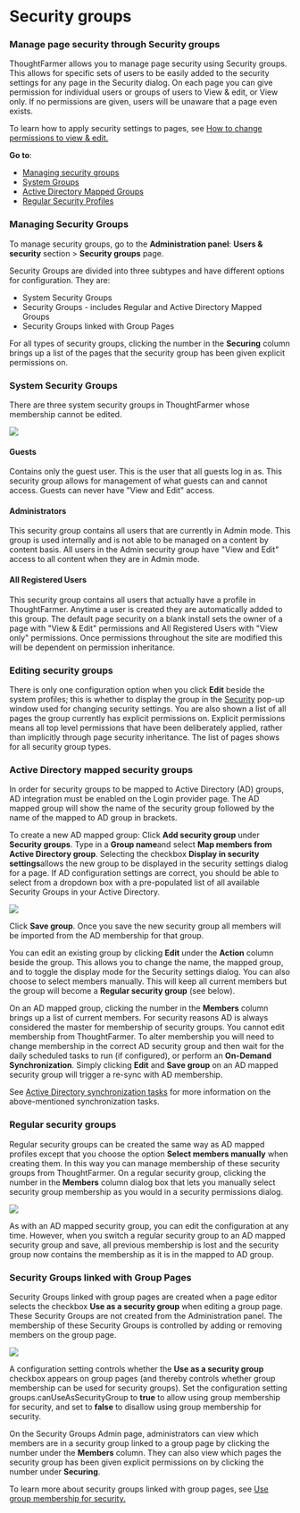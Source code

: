 # Security groups

### Manage page security through Security groups

ThoughtFarmer allows you to manage page security using Security groups. This allows for specific sets of users to be easily added to the security settings for any page in the Security dialog. On each page you can give permission for individual users or groups of users to View & edit, or View only. If no permissions are given, users will be unaware that a page even exists.  
  
To learn how to apply security settings to pages, see [How to change permissions to view & edit.](../../using-thoughtfarmer/security-settings-and-permissions/permission-to-view-and-edit.md)  
  
**Go to**:

* [Managing security groups](security-groups.md)
* [System Groups](security-groups.md)
* [Active Directory Mapped Groups](security-groups.md)
* [Regular Security Profiles](security-groups.md)

### Managing Security Groups <a id="section1"></a>

To manage security groups, go to the **Administration panel**: **Users & security** section &gt; **Security groups** page.  
  
Security Groups are divided into three subtypes and have different options for configuration. They are:

* System Security Groups
* Security Groups - includes Regular and Active Directory Mapped Groups
* Security Groups linked with Group Pages

For all types of security groups, clicking the number in the **Securing** column brings up a list of the pages that the security group has been given explicit permissions on.

### System Security Groups <a id="section2"></a>

There are three system security groups in ThoughtFarmer whose membership cannot be edited.

![](../../.gitbook/assets/1%20%2884%29.jpg)

#### Guests

Contains only the guest user. This is the user that all guests log in as. This security group allows for management of what guests can and cannot access. Guests can never have "View and Edit" access.

#### Administrators

This security group contains all users that are currently in Admin mode. This group is used internally and is not able to be managed on a content by content basis. All users in the Admin security group have "View and Edit" access to all content when they are in Admin mode.

#### All Registered Users

This security group contains all users that actually have a profile in ThoughtFarmer. Anytime a user is created they are automatically added to this group. The default page security on a blank install sets the owner of a page with "View & Edit" permissions and All Registered Users with "View only" permissions. Once permissions throughout the site are modified this will be dependent on permission inheritance.

### Editing security groups

There is only one configuration option when you click **Edit** beside the system profiles; this is whether to display the group in the [Security](./) pop-up window used for changing security settings. You are also shown a list of all pages the group currently has explicit permissions on. Explicit permissions means all top level permissions that have been deliberately applied, rather than implicitly through page security inheritance. The list of pages shows for all security group types.

### Active Directory mapped security groups <a id="section3"></a>

In order for security groups to be mapped to Active Directory \(AD\) groups, AD integration must be enabled on the Login provider page. The AD mapped group will show the name of the security group followed by the name of the mapped to AD group in brackets.  
  
To create a new AD mapped group: Click **Add security group** under **Security groups**. Type in a **Group name**and select **Map members from Active Directory group**. Selecting the checkbox **Display in security settings**allows the new group to be displayed in the security settings dialog for a page. If AD configuration settings are correct, you should be able to select from a dropdown box with a pre-populated list of all available Security Groups in your Active Directory.

![](../../.gitbook/assets/2%20%2875%29.jpg)

Click **Save group**. Once you save the new security group all members will be imported from the AD membership for that group.  
  
You can edit an existing group by clicking **Edit** under the **Action** column beside the group. This allows you to change the name, the mapped group, and to toggle the display mode for the Security settings dialog. You can also choose to select members manually. This will keep all current members but the group will become a **Regular security group** \(see below\).  
  
On an AD mapped group, clicking the number in the **Members** column brings up a list of current members. For security reasons AD is always considered the master for membership of security groups. You cannot edit membership from ThoughtFarmer. To alter membership you will need to change membership in the correct AD security group and then wait for the daily scheduled tasks to run \(if configured\), or perform an **On-Demand Synchronization**. Simply clicking **Edit** and **Save group** on an AD mapped security group will trigger a re-sync with AD membership.  
  
See [Active Directory synchronization tasks](../activity-directory-integration/active-directory-synchronization-tasks.md) for more information on the above-mentioned synchronization tasks.  
 

### Regular security groups <a id="section4"></a>

Regular security groups can be created the same way as AD mapped profiles except that you choose the option **Select members manually** when creating them. In this way you can manage membership of these security groups from ThoughtFarmer. On a regular security group, clicking the number in the **Members** column dialog box that lets you manually select security group membership as you would in a security permissions dialog.

![](../../.gitbook/assets/3%20%2867%29.jpg)

As with an AD mapped security group, you can edit the configuration at any time. However, when you switch a regular security group to an AD mapped security group and save, all previous membership is lost and the security group now contains the membership as it is in the mapped to AD group.

### Security Groups linked with Group Pages

Security Groups linked with group pages are created when a page editor selects the checkbox **Use as a security group** when editing a group page. These Security Groups are not created from the Administration panel. The membership of these Security Groups is controlled by adding or removing members on the group page.

![](../../.gitbook/assets/4%20%2842%29.jpg)

A configuration setting controls whether the **Use as a security group** checkbox appears on group pages \(and thereby controls whether group membership can be used for security groups\). Set the configuration setting groups.canUseAsSecurityGroup to **true** to allow using group membership for security, and set to **false** to disallow using group membership for security.  
  
On the Security Groups Admin page, administrators can view which members are in a security group linked to a group page by clicking the number under the **Members** column. They can also view which pages the security group has been given explicit permissions on by clicking the number under **Securing**.  
  
To learn more about security groups linked with group pages, see [Use group membership for security.](../../using-thoughtfarmer/security-settings-and-permissions/use-group-membership-for-security.md)  


